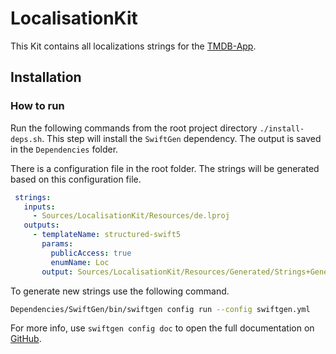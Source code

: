 # LocalisationKit

This Kit contains all localizations strings for the [TMDB-App](https://github.com/awatke/TMDB-SwiftUI). 


## Installation

### How to run

Run the following commands from the root project directory `./install-deps.sh`. This step will install the `SwiftGen` dependency. The output is saved in the `Dependencies` folder. 

There is a configuration file in the root folder. The strings will be generated based on this configuration file.

```yml
 strings:
   inputs:
     - Sources/LocalisationKit/Resources/de.lproj
   outputs:
     - templateName: structured-swift5
       params:
         publicAccess: true
         enumName: Loc
       output: Sources/LocalisationKit/Resources/Generated/Strings+Generated.swift
```

To generate new strings use the following command. 

```sh
Dependencies/SwiftGen/bin/swiftgen config run --config swiftgen.yml 
```

For more info, use `swiftgen config doc` to open the full documentation on [GitHub](https://github.com/SwiftGen/SwiftGen/tree/6.4.0/Documentation).
